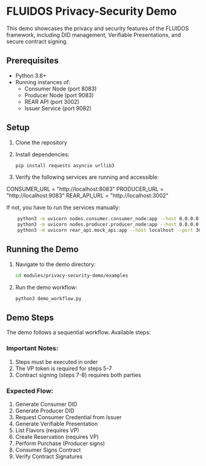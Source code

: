# FLUIDOS Privacy-Security Demo

This demo showcases the privacy and security features of the FLUIDOS framework, including DID management, Verifiable Presentations, and secure contract signing.

## Prerequisites

- Python 3.8+
- Running instances of:
  - Consumer Node (port 8083)
  - Producer Node (port 9083)
  - REAR API (port 3002)
  - Issuer Service (port 9082)

## Setup

1. Clone the repository
2. Install dependencies:

    ```bash
    pip install requests asyncio urllib3
    ```
3. Verify the following services are running and accessible:

CONSUMER_URL = "http://localhost:8083"
PRODUCER_URL = "http://localhost:9083"
REAR_API_URL = "http://localhost:3002"

If not, you have to run the services manually:

```bash
    python3 -m uvicorn nodes.consumer.consumer_node:app --host 0.0.0.0 --port 8083 --reload
    python3 -m uvicorn nodes.producer.producer_node:app --host 0.0.0.0 --port 9083 --reload
    python3 -m uvicorn rear_api.mock_api:app --host localhost --port 3002 --reload
```

## Running the Demo

1. Navigate to the demo directory:

    ```bash
    cd modules/privacy-security-demo/examples
    ```

2. Run the demo workflow:

    ```bash
    python3 demo_workflow.py
    ```

## Demo Steps

The demo follows a sequential workflow. Available steps:

### Important Notes:
1. Steps must be executed in order
2. The VP token is required for steps 5-7
3. Contract signing (steps 7-8) requires both parties

### Expected Flow:
1. Generate Consumer DID
2. Generate Producer DID
3. Request Consumer Credential from Issuer
4. Generate Verifiable Presentation
5. List Flavors (requires VP)
6. Create Reservation (requires VP)
7. Perform Purchase (Producer signs)
8. Consumer Signs Contract
9. Verify Contract Signatures